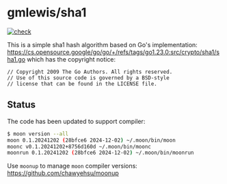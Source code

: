 # gmlewis/sha1
[![check](https://github.com/gmlewis/moonbit-sha1/actions/workflows/check.yml/badge.svg)](https://github.com/gmlewis/moonbit-sha1/actions/workflows/check.yml)

This is a simple sha1 hash algorithm based on Go's implementation:
https://cs.opensource.google/go/go/+/refs/tags/go1.23.0:src/crypto/sha1/sha1.go
which has the copyright notice:

```
// Copyright 2009 The Go Authors. All rights reserved.
// Use of this source code is governed by a BSD-style
// license that can be found in the LICENSE file.
```

## Status

The code has been updated to support compiler:

```bash
$ moon version --all
moon 0.1.20241202 (28bfce6 2024-12-02) ~/.moon/bin/moon
moonc v0.1.20241202+8756d160d ~/.moon/bin/moonc
moonrun 0.1.20241202 (28bfce6 2024-12-02) ~/.moon/bin/moonrun
```

Use `moonup` to manage `moon` compiler versions:
https://github.com/chawyehsu/moonup
